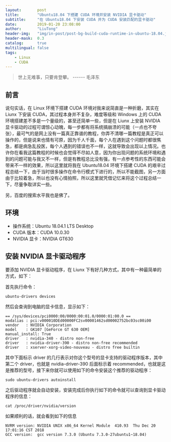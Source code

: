 ```yaml
---
layout:       post
title:        "Ubuntu18.04 下搭建 CUDA 环境并安装 NVIDIA 显卡驱动"
subtitle:     "在 Ubuntu18.04 下安装 CUDA 并为 CUDA 安装匹配的显卡驱动"
date:         2019-01-20 23:08:00
author:       "LiuTong"
header-img:   "img/in-post/post-bg-build-cuda-runtime-in-ubuntu-18.04.jpg"
header-mask:  0.3
catalog:      true
multilingual: false
tags:
    - Linux
    - CUDA
---
```


> 世上无难事，只要肯登攀。
>             ------ 毛泽东

## 前言
说句实话，在 Linux 环境下搭建 CUDA 环境对我来说简直是一种折磨，其实在 Liunx 下安装 CUDA，其过程本身并不复杂，难度等级和 Windows 上的 CUDA 环境搭建差不多是一个量级的，甚至还简单一些，但是在 Liunx 上安装 NVIDIA 显卡驱动的过程可谓惊心动魄，每一步都有将系统搞崩溃的可能（一点也不夸张），最可气的是网上没有一篇真正靠谱的教程，你弄不清哪一篇教程是真正可以操作的，但是说来也情有可原，因为千人千面，每个人在遇到这个问题时都很焦急，都是病急乱投医，每个人遇到的错误也不一样，这就导致会出现以上情况。也许你在看我这篇教程的时候也会觉得不尽如人意，因为你出现问题的系统环境和遇到的问题可能与我又不一样，但是有教程总比没有强，有一点参考性的东西可能会带来不一样的效果，所以这里就将我在 Ubuntu18.04 环境下搭建 CUDA 的艰辛过程总结一下，由于当时很多操作在命令行模式下进行的，所以不能截图，另一方面由于比较着急，所以也没有心情拍照，所以这里就凭借记忆来将这个过程总结一下，尽量争取详实一些。

另，百度的搜索水平我也是佛了。

## 环境
* 操作系统：Ubuntu 18.04.1 LTS Desktop
* CUDA 版本：CUDA 10.0.30
* NVIDIA 显卡：NVIDIA GT630

## 安装 NVIDIA 显卡驱动程序
要添加 NVIDIA 显卡驱动程序，在 Liunx 下有好几种方式，其中有一种最简单的方式，如下：

首先执行命令：

```shell
ubuntu-drivers devices
```

然后会查询到电脑的显卡信息，显示如下：

```shell
== /sys/devices/pci0000:00/0000:00:01.0/0000:01:00.0 ==
modalias : pci:v000010DEd00000FC2sv00001462sd00002752bc03sc00i00
vendor   : NVIDIA Corporation
model    : GK107 [GeForce GT 630 OEM]
manual_install: True
driver   : nvidia-340 - distro non-free
driver   : nvidia-driver-390 - distro non-free recommended
driver   : xserver-xorg-video-nouveau - distro free builtin
```

其中下面标示 driver 的几行表示对你这个型号的显卡支持的驱动程序版本，其中第二个 driver，也就是 nvidia-driver-390 后面标示着 recommended，也就是这是推荐的型号，接下来你就可以使用如下的命令安装这个推荐的驱动程序：

```shell
sudo ubuntu-drivers autoinstall
```

之后驱动程序就会自动安装，安装完成后你执行如下的命令就可以查询到显卡驱动程序的信息：

```shell
cat /proc/driver/nvidia/version
```

如果顺利的话，就会看到如下的信息
```shell
NVRM version: NVIDIA UNIX x86_64 Kernel Module  410.93  Thu Dec 20 17:01:16 CST 2018
GCC version:  gcc version 7.3.0 (Ubuntu 7.3.0-27ubuntu1~18.04)
```